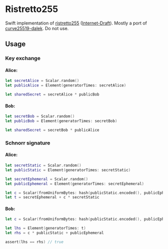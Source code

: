 # Ristretto255

Swift implementation of [ristretto255](https://ristretto.group)
([Internet-Draft](https://tools.ietf.org/html/draft-hdevalence-cfrg-ristretto-01)).
Mostly a port of [curve25519-dalek](https://github.com/dalek-cryptography/curve25519-dalek). Do not use.

## Usage
### Key exchange
#### Alice:
```Swift
let secretAlice = Scalar.random()
let publicAlice = Element(generatorTimes: secretAlice)

let sharedSecret = secretAlice * publicBob
```
#### Bob:
```Swift
let secretBob = Scalar.random()
let publicBob = Element(generatorTimes: secretBob)

let sharedSecret = secretBob * publicAlice
```

### Schnorr signature
#### Alice:
```Swift
let secretStatic = Scalar.random()
let publicStatic = Element(generatorTimes: secretStatic)

let secretEphemeral = Scalar.random()
let publicEphemeral = Element(generatorTimes: secretEphemeral)

let c = Scalar(fromUniformBytes: hash(publicStatic.encoded(), publicEphemeral.encoded(), message))
let t = secretEphemeral + c * secretStatic
```
#### Bob:
```Swift
let c = Scalar(fromUniformBytes: hash(publicStatic.encoded(), publicEphemeral.encoded(), message))

let lhs = Element(generatorTimes: t)
let rhs = c * publicStatic + publicEphemeral

assert(lhs == rhs) // true
```
